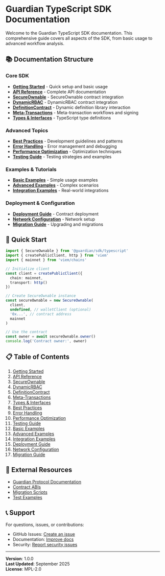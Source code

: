 # Guardian TypeScript SDK Documentation

Welcome to the Guardian TypeScript SDK documentation. This comprehensive guide covers all aspects of the SDK, from basic usage to advanced workflow analysis.

## 📚 **Documentation Structure**

### **Core SDK**
- [**Getting Started**](./getting-started.md) - Quick setup and basic usage
- [**API Reference**](./api-reference.md) - Complete API documentation
- [**SecureOwnable**](./secure-ownable.md) - SecureOwnable contract integration
- [**DynamicRBAC**](./dynamic-rbac.md) - DynamicRBAC contract integration
- [**DefinitionContract**](./definition-contract.md) - Dynamic definition library interaction
- [**Meta-Transactions**](./meta-transactions.md) - Meta-transaction workflows and signing
- [**Types & Interfaces**](./types-interfaces.md) - TypeScript type definitions


### **Advanced Topics**
- [**Best Practices**](./best-practices.md) - Development guidelines and patterns
- [**Error Handling**](./error-handling.md) - Error management and debugging
- [**Performance Optimization**](./performance.md) - Optimization techniques
- [**Testing Guide**](./testing.md) - Testing strategies and examples

### **Examples & Tutorials**
- [**Basic Examples**](./examples-basic.md) - Simple usage examples
- [**Advanced Examples**](./examples-advanced.md) - Complex scenarios
- [**Integration Examples**](./examples-integration.md) - Real-world integrations

### **Deployment & Configuration**
- [**Deployment Guide**](./deployment.md) - Contract deployment
- [**Network Configuration**](./network-config.md) - Network setup
- [**Migration Guide**](./migration.md) - Upgrading and migrations

## 🚀 **Quick Start**

```typescript
import { SecureOwnable } from '@guardian/sdk/typescript'
import { createPublicClient, http } from 'viem'
import { mainnet } from 'viem/chains'

// Initialize client
const client = createPublicClient({
  chain: mainnet,
  transport: http()
})

// Create SecureOwnable instance
const secureOwnable = new SecureOwnable(
  client,
  undefined, // walletClient (optional)
  '0x...', // contract address
  mainnet
)

// Use the contract
const owner = await secureOwnable.owner()
console.log('Contract owner:', owner)
```

## 📋 **Table of Contents**

1. [Getting Started](./getting-started.md)
2. [API Reference](./api-reference.md)
3. [SecureOwnable](./secure-ownable.md)
4. [DynamicRBAC](./dynamic-rbac.md)
5. [DefinitionContract](./definition-contract.md)
6. [Meta-Transactions](./meta-transactions.md)
7. [Types & Interfaces](./types-interfaces.md)
8. [Best Practices](./best-practices.md)
9. [Error Handling](./error-handling.md)
10. [Performance Optimization](./performance.md)
11. [Testing Guide](./testing.md)
12. [Basic Examples](./examples-basic.md)
13. [Advanced Examples](./examples-advanced.md)
14. [Integration Examples](./examples-integration.md)
15. [Deployment Guide](./deployment.md)
16. [Network Configuration](./network-config.md)
17. [Migration Guide](./migration.md)

## 🔗 **External Resources**

- [Guardian Protocol Documentation](../README.md)
- [Contract ABIs](../../abi/)
- [Migration Scripts](../../../migrations/)
- [Test Examples](../../../test/)

## 📞 **Support**

For questions, issues, or contributions:
- GitHub Issues: [Create an issue](https://github.com/PracticalParticle/Guardian/issues)
- Documentation: [Improve docs](https://github.com/PracticalParticle/Guardian/tree/main/sdk/typescript/docs)
- Security: [Report security issues](mailto:security@particlecrypto.com)

---

**Version**: 1.0.0  
**Last Updated**: September 2025  
**License**: MPL-2.0
